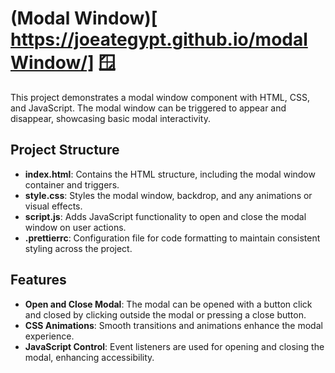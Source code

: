 # (Modal Window)[ https://joeategypt.github.io/modalWindow/] 🪟

This project demonstrates a modal window component with HTML, CSS, and JavaScript. The modal window can be triggered to appear and disappear, showcasing basic modal interactivity.

## Project Structure

- **index.html**: Contains the HTML structure, including the modal window container and triggers.
- **style.css**: Styles the modal window, backdrop, and any animations or visual effects.
- **script.js**: Adds JavaScript functionality to open and close the modal window on user actions.
- **.prettierrc**: Configuration file for code formatting to maintain consistent styling across the project.

## Features

- **Open and Close Modal**: The modal can be opened with a button click and closed by clicking outside the modal or pressing a close button.
- **CSS Animations**: Smooth transitions and animations enhance the modal experience.
- **JavaScript Control**: Event listeners are used for opening and closing the modal, enhancing accessibility.

